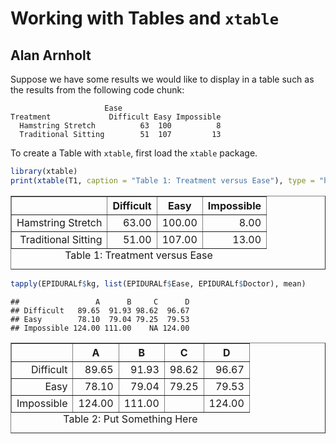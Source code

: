 # Working with Tables and `xtable`

## Alan Arnholt

Suppose we have some results we would like to display in a table such as
the results from the following code chunk:


```
                     Ease
Treatment             Difficult Easy Impossible
  Hamstring Stretch          63  100          8
  Traditional Sitting        51  107         13
```


To create a Table with `xtable`, first load the `xtable` package.


```r
library(xtable)
print(xtable(T1, caption = "Table 1: Treatment versus Ease"), type = "html")
```

<!-- html table generated in R 3.0.2 by xtable 1.7-1 package -->
<!-- Thu Jan 30 13:09:46 2014 -->
<TABLE border=1>
<CAPTION ALIGN="bottom"> Table 1: Treatment versus Ease </CAPTION>
<TR> <TH>  </TH> <TH> Difficult </TH> <TH> Easy </TH> <TH> Impossible </TH>  </TR>
  <TR> <TD align="right"> Hamstring Stretch </TD> <TD align="right"> 63.00 </TD> <TD align="right"> 100.00 </TD> <TD align="right"> 8.00 </TD> </TR>
  <TR> <TD align="right"> Traditional Sitting </TD> <TD align="right"> 51.00 </TD> <TD align="right"> 107.00 </TD> <TD align="right"> 13.00 </TD> </TR>
   </TABLE>



```r
tapply(EPIDURALf$kg, list(EPIDURALf$Ease, EPIDURALf$Doctor), mean)
```

```
##                 A      B     C      D
## Difficult   89.65  91.93 98.62  96.67
## Easy        78.10  79.04 79.25  79.53
## Impossible 124.00 111.00    NA 124.00
```



<!-- html table generated in R 3.0.2 by xtable 1.7-1 package -->
<!-- Thu Jan 30 13:09:46 2014 -->
<TABLE border=1>
<CAPTION ALIGN="bottom"> Table 2: Put Something Here </CAPTION>
<TR> <TH>  </TH> <TH> A </TH> <TH> B </TH> <TH> C </TH> <TH> D </TH>  </TR>
  <TR> <TD align="right"> Difficult </TD> <TD align="right"> 89.65 </TD> <TD align="right"> 91.93 </TD> <TD align="right"> 98.62 </TD> <TD align="right"> 96.67 </TD> </TR>
  <TR> <TD align="right"> Easy </TD> <TD align="right"> 78.10 </TD> <TD align="right"> 79.04 </TD> <TD align="right"> 79.25 </TD> <TD align="right"> 79.53 </TD> </TR>
  <TR> <TD align="right"> Impossible </TD> <TD align="right"> 124.00 </TD> <TD align="right"> 111.00 </TD> <TD align="right">  </TD> <TD align="right"> 124.00 </TD> </TR>
   </TABLE>

